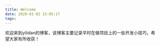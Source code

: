 ```yaml
---
title: Welcome
date: 2020-01-02 15:05:17
tags:
---
```


欢迎来到yilidan的博客，该博客主要记录平时在做项目上的一些开发小技巧，希望大家有所收获！
